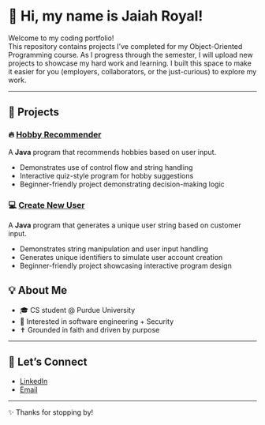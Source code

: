 # 👋 Hi, my name is Jaiah Royal!

Welcome to my coding portfolio!  
This repository contains projects I’ve completed for my Object-Oriented Programming course.
As I progress through the semester, I will upload new projects to showcase my hard work and learning.
I built this space to make it easier for you (employers, collaborators, or the just-curious) to explore my work.  

---

## 📂 Projects


### 🔥 [Hobby Recommender](./HobbyRecommender/)
A **Java** program that recommends hobbies based on user input.  
- Demonstrates use of control flow and string handling
- Interactive quiz-style program for hobby suggestions
- Beginner-friendly project demonstrating decision-making logic 


### 💻 [Create New User](./CreateNewUser/)
A **Java** program that generates a unique user string based on customer input.
- Demonstrates string manipulation and user input handling
- Generates unique identifiers to simulate user account creation
- Beginner-friendly project showcasing interactive program design



## 💡 About Me
- 🎓 CS student @ Purdue University  
- 🤖 Interested in software engineering + Security 
- ✝️ Grounded in faith and driven by purpose  

---

## 🔗 Let’s Connect
- [LinkedIn](https://www.linkedin.com/in/jaiahr2506)   
- [Email](mailto:jaiah.monay@gmail.com)  

---

✨ Thanks for stopping by!
